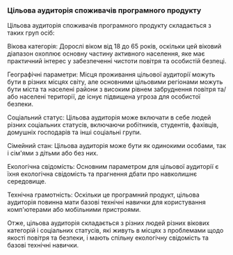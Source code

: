 ### Цільова аудиторія споживачів програмного продукту

Цільова аудиторія споживачів програмного продукту складається з таких груп осіб:

Вікова категорія: Дорослі віком від 18 до 65 років, оскільки цей віковий діапазон охоплює основну частину активного населення, яке має практичний інтерес у забезпеченні чистоти повітря та особистій безпеці.

Географічні параметри: Місця проживання цільової аудиторії можуть бути в різних місцях світу, але основними цільовими регіонами можуть бути міста та населені райони з високим рівнем забруднення повітря та/або населені території, де існує підвищена угроза для особистої безпеки.

Соціальний статус: Цільова аудиторія може включати в себе людей різних соціальних статусів, включаючи робітників, студентів, фахівців, домушніх господарів та інші соціальні групи.

Сімейний стан: Цільова аудиторія може бути як одинокими особами, так і сім'ями з дітьми або без них.

Екологічна свідомість: Основним параметром для цільової аудиторії є їхня екологічна свідомість та прагнення дбати про навколишнє середовище.

Технічна грамотність: Оскільки це програмний продукт, цільова аудиторія повинна мати базові технічні навички для користування комп'ютерами або мобільними пристроями.

Отже, цільова аудиторія складається з різних людей різних вікових категорій і соціальних статусів, які живуть в місцях з проблемами щодо якості повітря та безпеки, і мають спільну екологічну свідомість та базові технічні навички.
